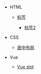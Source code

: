 - HTML

  - [标签](HTML/测试1.md)

    - [标签2](HTML/测试2.md)

- CSS

  - [居中布局](CSS/居中.md)
  <!-- - [公众平台](CONTACT.md) -->

- Vue

  - [Vue slot](Vue/测试2.md)

<!-- - Gradle
  - [Deploy](deploy.md)
- 其他小工具

  - [JWT](jwt/README.md)

- [Awesome docsify](awesome.md)
- [Changelog](changelog.md) -->
